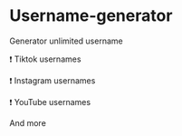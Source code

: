 # Username-generator
Generator unlimited username


❗️ Tiktok usernames

❗️ Instagram usernames

❗️ YouTube usernames

And more
